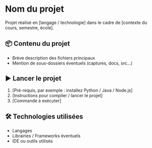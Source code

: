 # Nom du projet

Projet réalisé en [langage / technologie] dans le cadre de [contexte du cours, semestre, école].

## 📦 Contenu du projet

- Brève description des fichiers principaux
- Mention de sous-dossiers éventuels (captures, docs, src…)

## ▶️ Lancer le projet

1. [Pré-requis, par exemple : installez Python / Java / Node.js]
2. [Instructions pour compiler / lancer le projet]
3. [Commande à exécuter]

## 🛠️ Technologies utilisées

- Langages
- Librairies / Frameworks éventuels
- IDE ou outils utilisés

